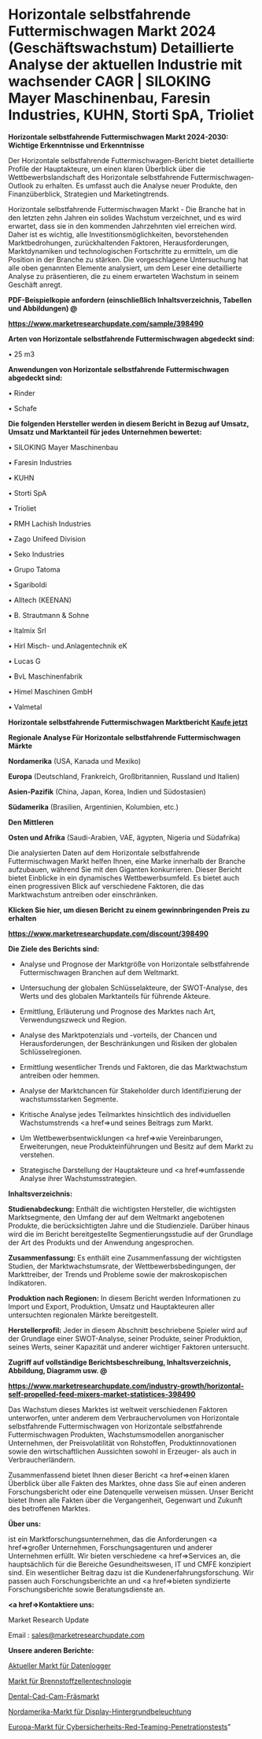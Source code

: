 # Horizontale selbstfahrende Futtermischwagen Markt 2024 (Geschäftswachstum) Detaillierte Analyse der aktuellen Industrie mit wachsender CAGR | SILOKING Mayer Maschinenbau, Faresin Industries, KUHN, Storti SpA, Trioliet

<strong>Horizontale selbstfahrende Futtermischwagen Markt 2024-2030: Wichtige Erkenntnisse und Erkenntnisse</strong>

Der Horizontale selbstfahrende Futtermischwagen-Bericht bietet detaillierte Profile der Hauptakteure, um einen klaren Überblick über die Wettbewerbslandschaft des Horizontale selbstfahrende Futtermischwagen-Outlook zu erhalten. Es umfasst auch die Analyse neuer Produkte, den Finanzüberblick, Strategien und Marketingtrends.

Horizontale selbstfahrende Futtermischwagen Markt - Die Branche hat in den letzten zehn Jahren ein solides Wachstum verzeichnet, und es wird erwartet, dass sie in den kommenden Jahrzehnten viel erreichen wird. Daher ist es wichtig, alle Investitionsmöglichkeiten, bevorstehenden Marktbedrohungen, zurückhaltenden Faktoren, Herausforderungen, Marktdynamiken und technologischen Fortschritte zu ermitteln, um die Position in der Branche zu stärken. Die vorgeschlagene Untersuchung hat alle oben genannten Elemente analysiert, um dem Leser eine detaillierte Analyse zu präsentieren, die zu einem erwarteten Wachstum in seinem Geschäft anregt.



<strong><b>PDF-Beispielkopie anfordern (einschließlich Inhaltsverzeichnis, Tabellen und Abbildungen) @ </b></strong>

<strong><a href=https://www.marketresearchupdate.com/sample/398490>

<strong>https://www.marketresearchupdate.com/sample/398490</u></a></strong></strong>



<strong>Arten von Horizontale selbstfahrende Futtermischwagen abgedeckt sind:</strong>

• 25 m3



<strong>Anwendungen von Horizontale selbstfahrende Futtermischwagen abgedeckt sind:</strong>

• Rinder

• Schafe



<strong>Die folgenden Hersteller werden in diesem Bericht in Bezug auf Umsatz, Umsatz und Marktanteil für jedes Unternehmen bewertet:</strong>

• SILOKING Mayer Maschinenbau

• Faresin Industries

• KUHN

• Storti SpA

• Trioliet

• RMH Lachish Industries

• Zago Unifeed Division

• Seko Industries

• Grupo Tatoma

• Sgariboldi

• Alltech (KEENAN)

• B. Strautmann & Sohne

• Italmix Srl

• Hirl Misch- und.Anlagentechnik eK

• Lucas G

• BvL Maschinenfabrik

• Himel Maschinen GmbH

• Valmetal



<strong>Horizontale selbstfahrende Futtermischwagen Marktbericht <a href=https://www.marketresearchupdate.com/buynow/398490>Kaufe jetzt</a></strong>



<strong>Regionale Analyse Für Horizontale selbstfahrende Futtermischwagen Märkte</strong>



<strong>Nordamerika</strong> (USA, Kanada und Mexiko)



<strong>Europa</strong> (Deutschland, Frankreich, Großbritannien, Russland und Italien)



<strong>Asien-Pazifik</strong> (China, Japan, Korea, Indien und Südostasien)



<strong>Südamerika</strong> (Brasilien, Argentinien, Kolumbien, etc.)



<strong>Den Mittleren</strong> 

<strong>Osten und Afrika</strong> (Saudi-Arabien, VAE, ägypten, Nigeria und Südafrika)

Die analysierten Daten auf dem Horizontale selbstfahrende Futtermischwagen Markt helfen Ihnen, eine Marke innerhalb der Branche aufzubauen, während Sie mit den Giganten konkurrieren. Dieser Bericht bietet Einblicke in ein dynamisches Wettbewerbsumfeld. Es bietet auch einen progressiven Blick auf verschiedene Faktoren, die das Marktwachstum antreiben oder einschränken.



<strong>Klicken Sie hier, um diesen Bericht zu einem gewinnbringenden Preis zu erhalten
</strong>

<strong><a href=https://www.marketresearchupdate.com/discount/398490>https://www.marketresearchupdate.com/discount/398490</b></u></strong></a>



<strong>Die Ziele des Berichts sind:</strong>

- Analyse und Prognose der Marktgröße von Horizontale selbstfahrende Futtermischwagen Branchen auf dem Weltmarkt.

- Untersuchung der globalen Schlüsselakteure, der SWOT-Analyse, des Werts und des globalen Marktanteils für führende Akteure.

- Ermittlung, Erläuterung und Prognose des Marktes nach Art, Verwendungszweck und Region.

- Analyse des Marktpotenzials und -vorteils, der Chancen und Herausforderungen, der Beschränkungen und Risiken der globalen Schlüsselregionen.

- Ermittlung wesentlicher Trends und Faktoren, die das Marktwachstum antreiben oder hemmen.

- Analyse der Marktchancen für Stakeholder durch Identifizierung der wachstumsstarken Segmente.

- Kritische Analyse jedes Teilmarktes hinsichtlich des individuellen Wachstumstrends <a href=>und</a> seines Beitrags zum Markt.

- Um Wettbewerbsentwicklungen <a href=>wie</a> Vereinbarungen, Erweiterungen, neue Produkteinführungen und Besitz auf dem Markt zu verstehen.

- Strategische Darstellung der Hauptakteure und <a href=>umfas</a>sende Analyse ihrer Wachstumsstrategien.



<strong>Inhaltsverzeichnis:</strong>



<strong>Studienabdeckung:</strong> Enthält die wichtigsten Hersteller, die wichtigsten Marktsegmente, den Umfang der auf dem Weltmarkt angebotenen Produkte, die berücksichtigten Jahre und die Studienziele. Darüber hinaus wird die im Bericht bereitgestellte Segmentierungsstudie auf der Grundlage der Art des Produkts und der Anwendung angesprochen.



<strong>Zusammenfassung:</strong> Es enthält eine Zusammenfassung der wichtigsten Studien, der Marktwachstumsrate, der Wettbewerbsbedingungen, der Markttreiber, der Trends und Probleme sowie der makroskopischen Indikatoren.



<strong>Produktion nach Regionen:</strong> In diesem Bericht werden Informationen zu Import und Export, Produktion, Umsatz und Hauptakteuren aller untersuchten regionalen Märkte bereitgestellt.



<strong>Herstellerprofil:</strong> Jeder in diesem Abschnitt beschriebene Spieler wird auf der Grundlage einer SWOT-Analyse, seiner Produkte, seiner Produktion, seines Werts, seiner Kapazität und anderer wichtiger Faktoren untersucht.



<strong><b>Zugriff auf vollständige Berichtsbeschreibung, Inhaltsverzeichnis, Abbildung, Diagramm usw. @ </b></strong>

<strong><a href=https://www.marketresearchupdate.com/industry-growth/horizontal-self-propelled-feed-mixers-market-statistices-398490>https://www.marketresearchupdate.com/industry-growth/horizontal-self-propelled-feed-mixers-market-statistices-398490</a></strong>

Das Wachstum dieses Marktes ist weltweit verschiedenen Faktoren unterworfen, unter anderem dem Verbrauchervolumen von Horizontale selbstfahrende Futtermischwagen von Horizontale selbstfahrende Futtermischwagen Produkten, Wachstumsmodellen anorganischer Unternehmen, der Preisvolatilität von Rohstoffen, Produktinnovationen sowie den wirtschaftlichen Aussichten sowohl in Erzeuger- als auch in Verbraucherländern.

Zusammenfassend bietet Ihnen dieser Bericht <a href=>einen</a> klaren Überblick über alle Fakten des Marktes, ohne dass Sie auf einen anderen Forschungsbericht oder eine Datenquelle verweisen müssen. Unser Bericht bietet Ihnen alle Fakten über die Vergangenheit, Gegenwart und Zukunft des betroffenen Marktes.



<strong>Über uns:</strong>

 ist ein Marktforschungsunternehmen, das die Anforderungen <a href=>großer</a> Unternehmen, Forschungsagenturen und anderer Unternehmen erfüllt. Wir bieten verschiedene <a href=>Services</a> an, die hauptsächlich für die Bereiche Gesundheitswesen, IT und CMFE konzipiert sind. Ein wesentlicher Beitrag dazu ist die Kundenerfahrungsforschung. Wir passen auch Forschungsberichte an und <a href=>bieten</a> syndizierte Forschungsberichte sowie Beratungsdienste an.



<strong><a href=>Kontaktiere uns:</a></strong>

Market Research Update

Email : sales@marketresearchupdate.com



<strong>Unsere anderen Berichte:</strong>

<a href=https://www.linkedin.com/pulse/current-data-loggers-market-expected-witness>Aktueller Markt für Datenlogger</a>

<a href=https://www.linkedin.com/pulse/fuel-cell-technology-market-analysis-segment>Markt für Brennstoffzellentechnologie</a>

<a href=https://www.linkedin.com/pulse/dental-cad-cam-milling-market-size-emerging>Dental-Cad-Cam-Fräsmarkt</a>

<a href=https://www.linkedin.com/pulse/north-america-display-backlighting-market-2023-usd-explained>Nordamerika-Markt für Display-Hintergrundbeleuchtung</a>

<a href=https://www.linkedin.com/pulse/europe-cybersecurity-red-teaming-penetration-testing-market>Europa-Markt für Cybersicherheits-Red-Teaming-Penetrationstests</a>"
